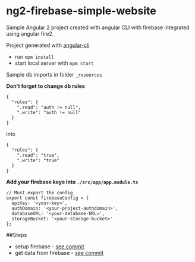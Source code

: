 # ng2-firebase-simple-website

Sample Angular 2 project created with angular CLI with firebase integrated using angular fire2.

Project generated with [angular-cli](https://github.com/angular/angular-cli)
* run `npm install`
* start local server with `npm start`

Sample db imports in folder `_resources`

**Don't forget to change db rules** 
```
{
  "rules": {
    ".read": "auth != null",
    ".write": "auth != null"
  }
}
```
into
```
{
  "rules": {
    ".read": "true",
    ".write": "true"
  }
}
```

**Add your firebase keys into `./src/app/app.module.ts`**
```
// Must export the config
export const firebaseConfig = {
  apiKey: '<your-key>',
  authDomain: '<your-project-authdomain>',
  databaseURL: '<your-database-URL>',
  storageBucket: '<your-storage-bucket>'
};
```

##Steps
- setup firebase - [see commit](https://github.com/branecko/ng2-firebase-simple-website/commit/3ee89d8adeb60109dac64663b138a8190b05cbc3)
- get data from firebase - [see commit](https://github.com/branecko/ng2-firebase-simple-website/commit/71f34e22e9add74751de60e8a73354ebd97d8458)

